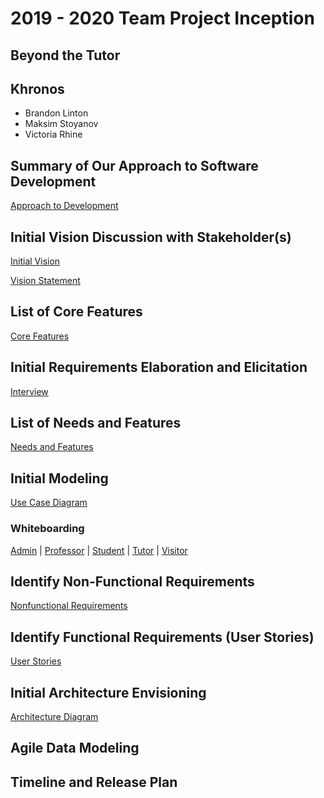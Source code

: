 ﻿# 2019 - 2020 Team Project Inception
## Beyond the Tutor
## Khronos
- Brandon Linton
- Maksim Stoyanov
- Victoria Rhine

## Summary of Our Approach to Software Development    
[Approach to Development](Approach_to_Development.pdf)

## Initial Vision Discussion with Stakeholder(s)
[Initial Vision](BTT_Initial_Vision.md)

[Vision Statement](Beyond_the_Tutor_Vision_Statement.pdf)

## List of Core Features
[Core Features](BTT_Core_Features.md)

## Initial Requirements Elaboration and Elicitation
[Interview](BTT_Interview.md)

## List of Needs and Features
[Needs and Features](BTT_Needs_and_Features.md)

## Initial Modeling

[Use Case Diagram](BTT_Use_Case_Diagram.png)
 
### Whiteboarding 
 [Admin](Initial_WhiteBoarding/admin_whiteboard.jpg) | 
 [Professor](Initial_WhiteBoarding/professor_whiteboard.jpg) | 
 [Student](Initial_WhiteBoarding/student_whiteboard.jpg) | 
 [Tutor](Initial_WhiteBoarding/tutor_whiteboard.jpg) | 
 [Visitor](Initial_WhiteBoarding/visitor_whiteboard.jpg)

## Identify Non-Functional Requirements

[Nonfunctional Requirements](BTT_Nonfunctional_Requirements.md)

## Identify Functional Requirements (User Stories)

[User Stories](BTT_User_Stories.md)
 
## Initial Architecture Envisioning
[Architecture Diagram](BTT_Architecture_Drawing.PNG)

## Agile Data Modeling

## Timeline and Release Plan
